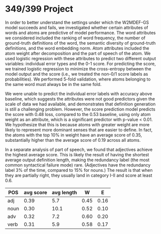 # 349/399 Project

In order to better understand the settings under which the W2MDEF-GS model succeeds and fails, we investigated whether certain attributes of words and atoms are predictive of model performance. The word attributes we considered included the ranking of word frequency, the number of ground-truth definitions of the word, the semantic diversity of ground-truth definitions, and the word embedding norm.  Atom attributes included the atom weight after decomposition and the part of speech of the atom. We used logistic regression with these attributes to predict two different output variables: individual error types and the 0-1 score. For predicting the score, we trained logistic regression to minimize the cross-entropy between the model output and the score (i.e., we treated the non-0/1 score labels as probabilities). We performed 5-fold validation, where atoms belonging to the same word must always be in the same fold. 

We were unable to predict the individual error labels with accuracy above baseline, which suggests the attributes were not good predictors given the scale of data we had available, and demonstrates that definition generation is still a challenging problem. However, the score prediction model predicts the score with 0.48 loss, compared to the 0.53 baseline, using only atom weight as an attribute, which is a significant predictor with p-value < 0.01. We hypothesize that this is because atoms with greater weight are more likely to represent more dominant senses that are easier to define.  In fact, the atoms with the top 10\% in weight have an average score of 0.35, substantially higher than the average score of 0.19 across all atoms.

In a separate analysis of part of speech, we found that adjectives achieve the highest average score. This is likely the result of having the shortest average output definition length, making the redundancy label (the most common syntactical failure mode) rare. (Adjectives have the redundancy label 3\% of the time, compared to 15\% for nouns.) The result is that when they are partially right, they usually land in category I-II and score at least 0.6.

|POS|avg score|avg length|W|E|
|---|---|---|---|---|
|adj|0.39|5.7|0.45|0.16|
|noun|0.30|10.1|0.52|0.10|
|adv|0.32|7.2|0.60|0.20|
|verb|0.31|5.9|0.58|0.17|
